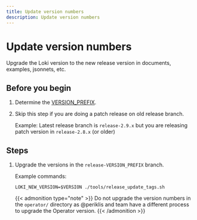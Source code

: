 ```yaml
---
title: Update version numbers
description: Update version numbers
---
```

# Update version numbers

Upgrade the Loki version to the new release version in documents, examples, jsonnets, etc.

## Before you begin

1. Determine the [VERSION_PREFIX](../concepts/version/).

2. Skip this step if you are doing a patch release on old release branch.

	Example: Latest release branch is `release-2.9.x` but you are releasing patch version in `release-2.8.x` (or older)

## Steps

1. Upgrade the versions in the `release-VERSION_PREFIX` branch.

    Example commands:

    ```
	LOKI_NEW_VERSION=$VERSION ./tools/release_update_tags.sh
    ```

	{{< admonition type="note" >}}
	Do not upgrade the version numbers in the `operator/` directory as @periklis and team have a different process to upgrade the Operator version.
	{{< /admonition >}}
